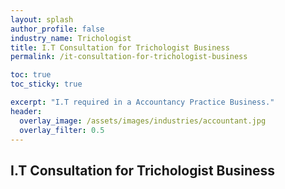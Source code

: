 ```yaml
---
layout: splash 
author_profile: false 
industry_name: Trichologist
title: I.T Consultation for Trichologist Business
permalink: /it-consultation-for-trichologist-business

toc: true
toc_sticky: true

excerpt: "I.T required in a Accountancy Practice Business."
header:
  overlay_image: /assets/images/industries/accountant.jpg
  overlay_filter: 0.5 
---
```


## I.T Consultation for Trichologist Business